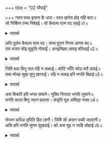 +++
title = "02 चौपाई"

+++
ग्यान पन्थ कृपान कै धारा। परत खगेस होइ नहिं बारा॥  
जो निर्बिघ्न पन्थ निर्बहई। सो कैवल्य परम पद लहई॥1॥  

<details><summary>भावार्थ</summary>

ज्ञान का मार्ग कृपाण (दोधारी तलवार) की धार के समान है। हे पक्षीराज! इस मार्ग से गिरते देर नहीं लगती। जो इस मार्ग को निर्विघ्न निबाह ले जाता है, वही कैवल्य (मोक्ष) रूप परमपद को प्राप्त करता है॥1॥  
</details>

अति दुर्लभ कैवल्य परम पद। सन्त पुरान निगम आगम बद॥  
राम भजत सोइ मुकुति गोसाईं। अनइच्छित आवइ बरिआईं॥2॥  

<details><summary>भावार्थ</summary>

सन्त, पुराण, वेद और (तन्त्र आदि) शास्त्र (सब) यह कहते हैं कि कैवल्य रूप परमपद अत्यन्त दुर्लभ है, किन्तु हे गोसाईं! वही (अत्यन्त दुर्लभ) मुक्ति श्री रामजी को भजने से बिना इच्छा किए भी जबर्दस्ती आ जाती है॥2॥  
</details>

जिमि थल बिनु जल रहि न सकाई। कोटि भाँति कोउ करै उपाई॥  
तथा मोच्छ सुख सुनु खगराई। रहि न सकइ हरि भगति बिहाई॥3॥  

<details><summary>भावार्थ</summary>

जैसे स्थल के बिना जल नहीं रह सकता, चाहे कोई करोडों प्रकार के उपाय क्यों न करे। वैसे ही, हे पक्षीराज! सुनिए, मोक्षसुख भी श्री हरि की भक्ति को छोडकर नहीं रह सकता॥3॥  
</details>

अस बिचारि हरि भगत सयाने। मुक्ति निरादर भगति लुभाने॥  
भगति करत बिनु जतन प्रयासा। संसृति मूल अबिद्या नासा॥4॥  

<details><summary>भावार्थ</summary>

ऐसा विचार कर बुद्धिमान्‌ हरि भक्त भक्ति पर लुभाए रहकर मुक्ति का तिरस्कार कर देते हैं। भक्ति करने से संसृति (जन्म-मृत्यु रूप संसार) की जड अविद्या बिना ही यन्त्र और परिश्रम के (अपने आप) वैसे ही नष्ट हो जाती है,॥4॥  
</details>

भोजन करिअ तृपिति हित लागी। जिमि सो असन पचवै जठरागी॥  
असि हरि भगति सुगम सुखदाई। को अस मूढ न जाहि सोहाई॥5॥  

<details><summary>भावार्थ</summary>

जैसे भोजन किया तो जाता है तृप्ति के लिए और उस भोजन को जठराग्नि अपने आप (बिना हमारी चेष्टा के) पचा डालती है, ऐसी सुगम और परम सुख देने वाली हरि भक्ति जिसे न सुहावे, ऐसा मूढ कौन होगा?॥5॥  
</details>

